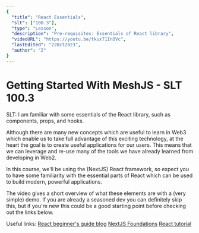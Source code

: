 ```yaml
---
{
  "title": "React Essentials",
  "slt": ["100.3"],
  "type": "Lesson",
  "description": "Pre-requisites: Essentials of React library",
  "videoURL": "https://youtu.be/tkuxT1InDVc",
  "lastEdited": "22Oct2023",
  "author": "Z"
}
---
```


# Getting Started With MeshJS - SLT 100.3

SLT: I am familiar with some essentials of the React library, such as components, props, and hooks.

Although there are many new concepts which are useful to learn in Web3 which enable us to take full advantage of this exciting technology, at the heart the goal is to create useful applications for our users.  This means that we can leverage and re-use many of the tools we have already learned from developing in Web2.

In this course, we'll be using the (NextJS) React framework, so expect you to have some familiarity with the essential parts of React which can be used to build modern, powerful applications.

The video gives a short overview of what these elements are with a (very simple) demo.  If you are already a seasoned dev you can definitely skip this, but if you're new this could be a good starting point before checking out the links below.

Useful links:
[React beginner's guide blog](https://dev.to/aspittel/a-complete-beginners-guide-to-react-2cl6)
[NextJS Foundations](https://nextjs.org/learn/foundations/about-nextjs)
[React tutorial](https://react.dev/learn/tutorial-tic-tac-toe)